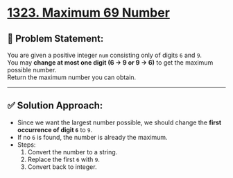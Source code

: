 # [1323. Maximum 69 Number](https://leetcode.com/problems/maximum-69-number/)

## 🧠 Problem Statement:  
You are given a positive integer `num` consisting only of digits `6` and `9`.  
You may **change at most one digit (6 → 9 or 9 → 6)** to get the maximum possible number.  
Return the maximum number you can obtain.  

---

## ✅ Solution Approach:  
- Since we want the largest number possible, we should change the **first occurrence of digit `6`** to `9`.  
- If no `6` is found, the number is already the maximum.  
- Steps:  
  1. Convert the number to a string.  
  2. Replace the first `6` with `9`.  
  3. Convert back to integer.  
